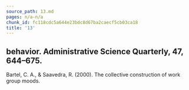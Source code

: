 ```yaml
---
source_path: 13.md
pages: n/a-n/a
chunk_id: fc118cdc5a644e23bdc8d67ba2caecf5cb03ca18
title: '13'
---
```

## behavior. Administrative Science Quarterly, 47, 644–675.

Bartel, C. A., & Saavedra, R. (2000). The collective construction of work group moods.

